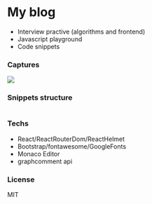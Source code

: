 # My blog 
- Interview practive (algorithms and frontend)
- Javascript playground
- Code snippets

### Captures
![](https://i.ibb.co/xgBwd1s/myblog.png)

### Snippets structure
```json

```

### Techs
- React/ReactRouterDom/ReactHelmet
- Bootstrap/fontawesome/GoogleFonts
- Monaco Editor
- graphcomment api

### License
MIT